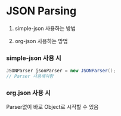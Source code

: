 # JSON Parsing



1. simple-json 사용하는 방법

2. org-json 사용하는 방법

   

### simple-json 사용 시

```java
JSONParser jsonParser = new JSONParser();
// Parser 사용해야함
```



### org.json 사용 시

Parser없이 바로 Object로 시작할 수 있음



